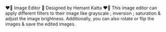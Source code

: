 ❤️‍🔥 Image Editor 📸
Designed by Hemant Katta ❤️‍🔥
This image editor can apply different filters to their image like grayscale ; inversion ; saturation &amp; adjust the image brightness. Additionally, you can also rotate or flip the images &amp; save the edited images.
